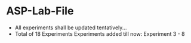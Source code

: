 # ASP-Lab-File

* All experiments shall be updated tentatively...
* Total of 18 Experiments
Experiments added till now: Experiment 3 - 8
